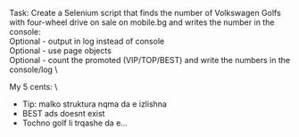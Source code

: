 Task: Create a Selenium script that finds the number of Volkswagen Golfs with four-wheel drive on sale on mobile.bg
and writes the number in the console:\
Optional - output in log instead of console\
Optional - use page objects\
Optional - count the promoted (VIP/TOP/BEST) and write the numbers in the console/log \

My 5 cents: \
* Tip: malko struktura nqma da e izlishna
* BEST ads doesnt exist
* Tochno golf li trqashe da e...
